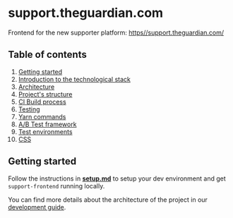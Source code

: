 # support.theguardian.com

Frontend for the new supporter platform: [https//support.theguardian.com/](https//support.theguardian.com/)

## Table of contents

1. [Getting started](/docs/development.md#1-getting-started)
2. [Introduction to the technological stack](/docs/development.md#2-introduction-to-the-technological-stack)
3. [Architecture](/docs/development.md#3-architecture)
4. [Project's structure](/docs/development.md#4-projects-structure) 
5. [CI Build process](/docs/development.md#5-ci-build-process)
6. [Testing](/docs/development.md#6-testing)
7. [Yarn commands](/docs/development.md#7-yarn-commands)
8. [A/B Test framework](/docs/development.md#8-ab-test-framework)
9. [Test environments](/docs/development.md#9-test-environments)
10. [CSS](/docs/development.md#10-css)

## Getting started

Follow the instructions in [**setup.md**](/docs/setup.md) to setup your dev environment and
get `support-frontend` running locally.

You can find more details about the architecture of the project in our
[development guide](docs/development.md).
